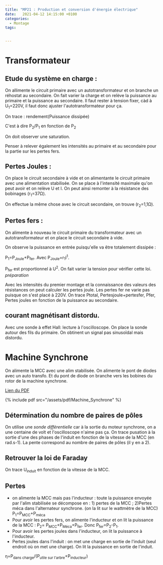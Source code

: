```yaml
---
title: "MP21 : Production et conversion d'énergie électrique"
date:   2021-04-12 14:15:00 +0100
categories:
  - Montage
tags:
 

---
```

# Transformateur

## Etude du système en charge :

On allimente le circuit primaire avec un autotransformateur et on branche un réhostat au secondaire. 
On fait varier la charge et on relève la puissance au primaire et la puissance au secondaire. Il faut rester à tension fixer, càd à U<sub>1</sub>=220V, il faut donc ajuster l'autotransformateur pour ça. 

On trace : rendement(Puissance dissipée)

C'est à dire P<sub>2</sub>/P<sub>1</sub> en fonction de P<sub>2</sub>

On doit observer une saturation.

Penser à relever également les intensités au primaire et au secondaire pour la partie sur les pertes fers.
## Pertes Joules :

On place le circuit secondaire à vide et on alimentante le circuit primaire avec une alimentation stabilisée. On se place à l'intensité maximale qu'on peut avoir et on relève U et I. On peut ainsi remonter à la résistance des bobinages (r<sub>1</sub>=37&Omega;).

On effectue la même chose avec le circuit secondaire, on trouve (r<sub>2</sub>=1,1&Omega;).

## Pertes fers : 
On alimente à nouveau le circuit primaire du transformateur avec un autotransformateur et on place le circuit secondaire à vide.

On observe la puissance en entrée puisqu'elle va être totalement dissipée  :

P<sub>1</sub>=P<sub>Joule</sub>+P<sub>fer</sub>. Avec P<sub>Joule</sub>=r<sub>1</sub>I<sup>1</sup>.

P<sub>fer</sub> est  proportionnel à U<sup>2</sup>. On fait varier la tension pour vérifier cette loi. _préparation_

Avec les intensités du premier montage et la connaissance des valeurs des résistances on peut calculer les pertes joule. Les pertes fer ne varie pas puisque on s'est placé à 220V. On trace Ptotal, Pertesjoule+pertesfer, Pfer, Pertes joules en fonction de la puissance au secondaire.

## courant magnétisant distordu.

Avec une sonde à effet Hall: lecture à l'oscilloscope. On place la sonde autour des fils du primaire. On obtinent un signal pas sinusoïdal mais distordu.

# Machine Synchrone
On alimente la MCC avec une alim stabilisée. On alimente le pont de diodes avec un auto transfo. Et du pont de diode on branche vers les bobines du rotor de la machine synchrone. 

[Lien du PDF](/assets/pdf/Machine_Synchrone.pdf)

{% include pdf src="/assets/pdf/Machine_Synchrone" %}

## Détermination du nombre de paires de pôles
On utilise une _sonde différentielle_ car à la sortie du moteur synchrone, on a une centaine de volt et l'oscilloscope n'aime pas ça. 
On trace pusation à la sortie d'une des phases de l'induit en fonction de la vitesse de la MCC (en rad.s-1). La pente correspond au nombre de paires de pôles (il y en a 2).

## Retrouver la loi de Faraday
On trace U<sub>induit</sub> en fonction de la vitesse de la MCC.

## Pertes
* on alimente la MCC mais pas l'inducteur : toute la puissance envoyée par l'alim stabilisée se décompose en  : 1) pertes de la MCC ; 2)Pertes méca dans l'alternateur synchrone. (on la lit sur le wattmètre de la MCC) P<sub>1</sub>=P<sub>MCC</sub>+P<sub>méca</sub>
* Pour avoir les pertes fers, on alimente l'inducteur et on lit la puissance de la MCC : P<sub>2</sub>= P<sub>MCC</sub>+P<sub>Méca</sub>+P<sub>fer</sub>. Donc P<sub>fer</sub>=P<sub>2</sub>-P<sub>1</sub>.
* Pour avoir les pertes joules dans l'inducteur, on lit la puissance à l'inducteur. 
* Pertes joules dans l'induit : on met une charge en sortie de l'induit (seul endroit où on met une charge). On lit la puissance en sortie de l'induit.

&eta;=P<sub>dans charge</sub>/(P<sub>utile sur l'arbre</sub>+P<sub>inducteur</sub>)

